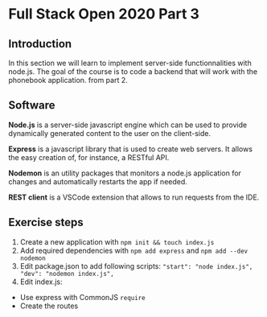# Full Stack Open 2020 Part 3

## Introduction

In this section we will learn to implement server-side functionnalities with node.js. The goal of the course is to code a backend that will work with the phonebook application. from part 2.

## Software

**Node.js** is a server-side javascript engine which can be used to provide dynamically generated content to the user on the client-side.

**Express** is a javascript library that is used to create web servers. It allows the easy creation of, for instance, a RESTful API.

**Nodemon** is an utility packages that monitors a node.js application for changes and automatically restarts the app if needed.

**REST client** is a VSCode extension that allows to run requests from the IDE.

## Exercise steps

1. Create a new application with `npm init && touch index.js`
2. Add required dependencies with `npm add express` and `npm add --dev nodemon`
3. Edit package.json to add following scripts:
`
  "start": "node index.js",
  "dev": "nodemon index.js",
`
4. Edit index.js:
  - Use express with CommonJS `require`
  - Create the routes